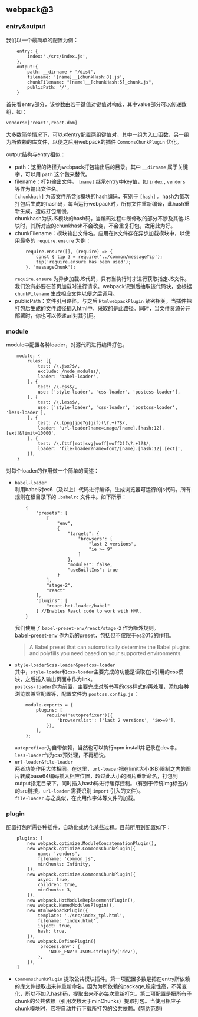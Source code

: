 ## webpack@3  
### entry&output  
我们以一个最简单的配置为例：
```
    entry: {
        index:'./src/index.js',
    },
    output:{
        path: __dirname + '/dist',
        filename: '[name]__[chunkHash:8].js',
        chunkFilename: "[name]__[chunkHash:5]_chunk.js",
        publicPath: '/',
    }
```
首先看entry部分，该参数由若干键值对键值对构成，其中value部分可以传递数组，如：  
```
vendors:['react',react-dom]
```
大多数简单情况下，可以对entry配置两组键值对，其中一组为入口函数，另一组为所依赖的库文件，以便之后用webpack的插件 `CommonsChunkPlugin` 优化。  
  
output结构与entry相似：
-   path：这里的路径为webpack打包输出后的目录。其中 `__dirname` 属于关键字，可以用 `path` 这个包来替代。
-   filename：打包输出文件。 `[name]` 继承entry中key值，如 `index` , `vendors` 等作为输出文件名。  
    `[chunkhash]` 为该文件所含js模块的hash编码，有别于 `[hash]` 。hash为每次打包后生成的hash码，每当运行webpack时，所有文件重新编译，此hash重新生成，造成打包缓慢。  
    chunkhash为该JS模块的hash码，当编码过程中所修改的部分不涉及其他JS块时，其所对应的chunkhash不会改变，不会重复打包，故用此为好。
-   chunkFilename：模块输出文件名。应用在js文件存在异步加载模块中，以使    用最多的 `require.ensure` 为例：
    ```
        require.ensure([], (require) => {
            const { tip } = require('../common/messageTip');
            tip('require.ensure has been used');
        }, 'messageChunk');
    ```
    `require.ensure` 为异步加载JS代码，只有当执行时才进行获取指定JS文件。我们没有必要在首页加载时进行请求。webpack识别后抽取该代码块，会根据 `chunkFilename` 生成相应文件以便之后调用。
-   publicPath：文件引用路径。与之后 `HtmlwebpackPlugin` 紧密相关，当插件把打包后生成的文件路径插入html中，采取的是此路径。同时，当文件资源分开部署时，你也可以传递url对其引用。

### module
module中配置各种loader，对源代码进行编译打包。
```
    module: {
        rules: [{
            test: /\.jsx?$/,
            exclude: /node_modules/,
            loader: 'babel-loader',
        }, {
            test: /\.css$/,
            use: ['style-loader', 'css-loader', 'postcss-loader'],
        }, {
            test: /\.less$/,
            use: ['style-loader', 'css-loader', 'postcss-loader', 'less-loader'],
        }, {
            test: /\.(png|jpe?g|gif)(\?.+)?$/,
            loader: 'url-loader?name=image/[name].[hash:12].[ext]&limit=10000',
        }, {
            test: /\.(ttf|eot|svg|woff|woff2)(\?.+)?$/,
            loader: 'file-loader?name=font/[name].[hash:12].[ext]',
        }],
    }
```
对每个loader的作用做一个简单的阐述：
-   `babel-loader`  
    利用babel对es6（及以上）代码进行编译，生成浏览器可运行的js代码。所有规则在根目录下的 `.babelrc` 文件中。如下所示：
    ```
        {
            "presets": [
                [
                    "env",
                    {
                        "targets": {
                            "browsers": [
                                "last 2 versions",
                                "ie >= 9"
                            ]
                        },
                        "modules": false,
                        "useBuiltIns": true
                    }
                ],
                "stage-2",
                "react"
            ],
            "plugins": [
                "react-hot-loader/babel"
            ] //Enables React code to work with HMR.
        }
    ```
    我们使用了 `babel-preset-env/react/stage-2` 作为额外规则。  
    [babel-preset-env](https://github.com/babel/babel-preset-env) 作为新的preset，包括但不仅限于es2015的作用。
    >   A Babel preset that can automatically determine the Babel plugins and polyfills you need based on your supported environments.
-   `style-loader&css-loader&postcss-loader`  
    其中，`style-loader`和`css-loader`主要完成的功能是读取在js引用的css模块，之后插入输出页面中作为link。  
    `postcss-loader`作为前置，主要完成对所书写的css样式的再处理，添加各种浏览器兼容配置等，配置文件为 `postcss.config.js`：
    ```
        module.exports = {
            plugins: [
                require('autoprefixer')({
                    'browserslist': ['last 2 versions', 'ie>=9'],
                }),
            ],
        };
    ```
    `autoprefixer`为自带依赖，当然也可以执行npm install并记录在dev中。  
    `less-loader`作为css预处理，不再细说。  
-   `url-loader&file-loader`  
    两者功能作用大体相同。在这里，`url-loader`把在limit大小(KB)限制之内的图片转成base64编码插入相应位置，超过此大小的图片重新命名，打包到output指定目录下。同时插入hash码进行缓存控制。（有别于传统img标签内的src链接，`url-loader` 需要识别 `import` 引入的文件）。  
    `file-loader` 与之类似，在此用作字体等文件的加载。
### plugin
配置打包所需各种插件，自动化或优化某些过程。目前所用到配置如下：
```
    plugins: [
        new webpack.optimize.ModuleConcatenationPlugin(),
        new webpack.optimize.CommonsChunkPlugin({
            name: 'vendors',
            filename: 'common.js',
            minChunks: Infinity,
        }),
        new webpack.optimize.CommonsChunkPlugin({
            async: true,
            children: true,
            minChunks: 3,
        }),
        new webpack.HotModuleReplacementPlugin(),
        new webpack.NamedModulesPlugin(),
        new HtmlwebpackPlugin({
            template: './src/index_tpl.html',
            filename: 'index.html',
            inject: true,
            hash: true,
        }),
        new webpack.DefinePlugin({
            'process.env': {
                'NODE_ENV': JSON.stringify('dev'),
            },
        }),
    ]
```
-   `CommonsChunkPlugin` 提取公共模块插件。第一项配置多数是把在entry所依赖的库文件提取出来并重新命名。因为为所依赖的package,稳定性高，不常变化，所以不加入hash码，提取出来不必每次重新打包。第二项配置是把所有子chunk的公共依赖（引用次数大于minChunks）提取打包。当使用相应子chunk模块时，它将自动并行下载所打包的公共依赖。([帮助范例](https://github.com/webpack/webpack/issues/5386))
